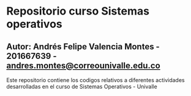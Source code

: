 ﻿# Repositorio curso Sistemas operativos
## Autor: Andrés Felipe Valencia Montes - 201667639 - andres.montes@correounivalle.edu.co 

Este repositorio contiene los codigos relativos a diferentes actividades
desarrolladas  en el curso de Sistemas Operativos - Univalle 


